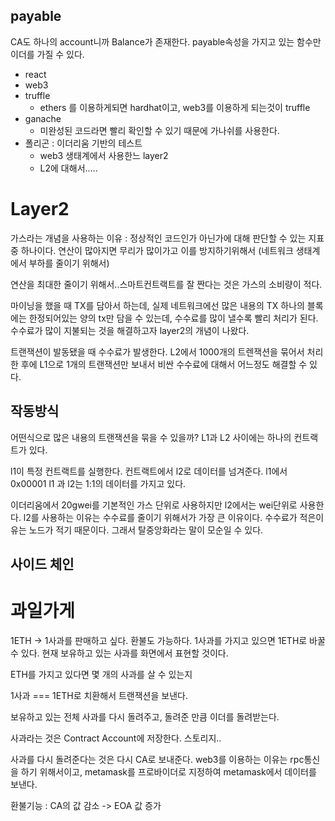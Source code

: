 ## payable

CA도 하나의 account니까 Balance가 존재한다.
payable속성을 가지고 있는 함수만 이더를 가질 수 있다.

-   react
-   web3
-   truffle
    -   ethers 를 이용하게되면 hardhat이고, web3를 이용하게 되는것이 truffle
-   ganache
    -   미완성된 코드라면 빨리 확인할 수 있기 때문에 가나쉬를 사용한다.
-   폴리곤 : 이더리움 기반의 테스트
    -   web3 생태계에서 사용한느 layer2
    -   L2에 대해서.....

# Layer2

가스라는 개념을 사용하는 이유 : 정상적인 코드인가 아닌가에 대해 판단할 수 있는 지표 중 하나이다.
연산이 많아지면 무리가 많이가고 이를 방지하기위해서 (네트워크 생태계에서 부하를 줄이기 위해서)

연산을 최대한 줄이기 위해서..스마트컨트랙트를 잘 짠다는 것은 가스의 소비량이 적다.

마이닝을 했을 때 TX를 담아서 하는데, 실제 네트워크에선 많은 내용의 TX
하나의 블록에는 한정되어있는 양의 tx만 담을 수 있는데, 수수료를 많이 낼수록 빨리 처리가 된다.
수수료가 많이 지불되는 것을 해결하고자 layer2의 개념이 나왔다.

트랜잭션이 발동됐을 때 수수료가 발생한다.
L2에서 1000개의 트렌잭션을 묶어서 처리한 후에 L1으로 1개의 트랜잭션만 보내서 비싼 수수료에 대해서 어느정도 해결할 수 있다.

## 작동방식

어떤식으로 많은 내용의 트랜잭션을 묶을 수 있을까?
L1과 L2 사이에는 하나의 컨트랙트가 있다.

l1이 특정 컨트랙트를 실행한다. 컨트랙트에서 l2로 데이터를 넘겨준다.
l1에서 0x00001
l1 과 l2는 1:1의 데이터를 가지고 있다.

이더리움에서 20gwei를 기본적인 가스 단위로 사용하지만 l2에서는 wei단위로 사용한다.
l2를 사용하는 이유는 수수료를 줄이기 위해서가 가장 큰 이유이다.
수수료가 적은이유는 노드가 적기 때문이다. 그래서 탈중앙화라는 말이 모순일 수 있다.

## 사이드 체인

# 과일가게

1ETH -> 1사과를 판매하고 싶다.
환불도 가능하다.
1사과를 가지고 있으면 1ETH로 바꿀 수 있다.
현재 보유하고 있는 사과를 화면에서 표현할 것이다.

ETH를 가지고 있다면 몇 개의 사과를 살 수 있는지

1사과 === 1ETH로 치환해서 트랜잭션을 보낸다.

보유하고 있는 전체 사과를 다시 돌려주고, 돌려준 만큼 이더를 돌려받는다.

사과라는 것은 Contract Account에 저장한다.
스토리지..

사과를 다시 돌려준다는 것은 다시 CA로 보내준다.
web3를 이용하는 이유는 rpc통신을 하기 위해서이고, metamask를 프로바이더로 지정하여 metamask에서 데이터를 보낸다.

환불기능 : CA의 값 감소 -> EOA 값 증가

